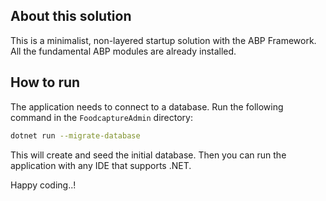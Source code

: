 ## About this solution

This is a minimalist, non-layered startup solution with the ABP Framework. All the fundamental ABP modules are already installed.

## How to run

The application needs to connect to a database. Run the following command in the `FoodcaptureAdmin` directory:

````bash
dotnet run --migrate-database
````

This will create and seed the initial database. Then you can run the application with any IDE that supports .NET.

Happy coding..!



